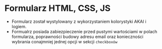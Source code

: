 # Formularz HTML, CSS, JS

* Formularz został wystylowany z wykorzystaniem kolorystyki AKAI i logiem.
* Formualrz posiada zabiezpieczenie przed pustymi wartościami w polach formularza, poprawności budowy adresu email oraz konieczności wybrania conajmniej jednej opcji w sekcji ```checkboxów```